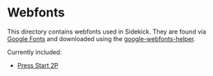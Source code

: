 # Webfonts

This directory contains webfonts used in Sidekick. They are found via
[Google Fonts](https://fonts.google.com) and downloaded using the
[google-webfonts-helper](https://google-webfonts-helper.herokuapp.com/).

Currently included:
* [Press Start 2P](https://fonts.google.com/specimen/Press+Start+2P)
